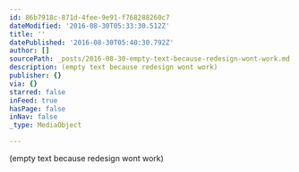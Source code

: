 ```yaml
---
id: 86b7918c-871d-4fee-9e91-f768288260c7
dateModified: '2016-08-30T05:33:30.512Z'
title: ''
datePublished: '2016-08-30T05:40:30.792Z'
author: []
sourcePath: _posts/2016-08-30-empty-text-because-redesign-wont-work.md
description: (empty text because redesign wont work)
publisher: {}
via: {}
starred: false
inFeed: true
hasPage: false
inNav: false
_type: MediaObject

---
```

(empty text because redesign wont work)